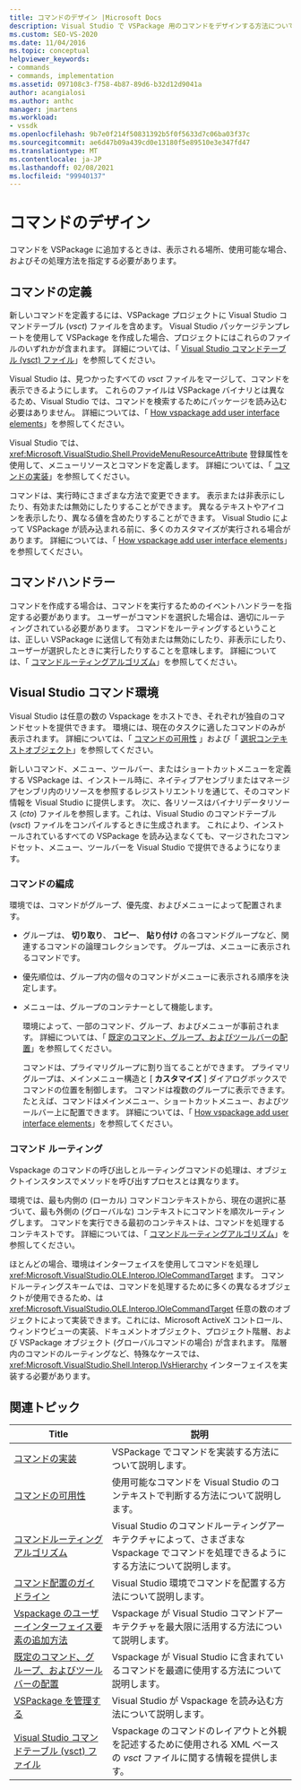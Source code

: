 ```yaml
---
title: コマンドのデザイン |Microsoft Docs
description: Visual Studio で VSPackage 用のコマンドをデザインする方法について説明します。 を含む、表示される場所を指定する方法、使用できる場合、および処理する方法。
ms.custom: SEO-VS-2020
ms.date: 11/04/2016
ms.topic: conceptual
helpviewer_keywords:
- commands
- commands, implementation
ms.assetid: 097108c3-f758-4b87-89d6-b32d12d9041a
author: acangialosi
ms.author: anthc
manager: jmartens
ms.workload:
- vssdk
ms.openlocfilehash: 9b7e0f214f50831392b5f0f5633d7c06ba03f37c
ms.sourcegitcommit: ae6d47b09a439cd0e13180f5e89510e3e347fd47
ms.translationtype: MT
ms.contentlocale: ja-JP
ms.lasthandoff: 02/08/2021
ms.locfileid: "99940137"
---
```

# <a name="command-design"></a>コマンドのデザイン
コマンドを VSPackage に追加するときは、表示される場所、使用可能な場合、およびその処理方法を指定する必要があります。

## <a name="define-commands"></a>コマンドの定義
 新しいコマンドを定義するには、VSPackage プロジェクトに Visual Studio コマンドテーブル (*vsct*) ファイルを含めます。 Visual Studio パッケージテンプレートを使用して VSPackage を作成した場合、プロジェクトにはこれらのファイルのいずれかが含まれます。 詳細については、「 [Visual Studio コマンドテーブル (vsct) ファイル](../../extensibility/internals/visual-studio-command-table-dot-vsct-files.md)」を参照してください。

 Visual Studio は、見つかったすべての *vsct* ファイルをマージして、コマンドを表示できるようにします。 これらのファイルは VSPackage バイナリとは異なるため、Visual Studio では、コマンドを検索するためにパッケージを読み込む必要はありません。 詳細については、「 [How vspackage add user interface elements](../../extensibility/internals/how-vspackages-add-user-interface-elements.md)」を参照してください。

 Visual Studio では、 <xref:Microsoft.VisualStudio.Shell.ProvideMenuResourceAttribute> 登録属性を使用して、メニューリソースとコマンドを定義します。 詳細については、「 [コマンドの実装](../../extensibility/internals/command-implementation.md)」を参照してください。

 コマンドは、実行時にさまざまな方法で変更できます。 表示または非表示にしたり、有効または無効にしたりすることができます。 異なるテキストやアイコンを表示したり、異なる値を含めたりすることができます。 Visual Studio によって VSPackage が読み込まれる前に、多くのカスタマイズが実行される場合があります。 詳細については、「 [How vspackage add user interface elements](../../extensibility/internals/how-vspackages-add-user-interface-elements.md)」を参照してください。

## <a name="command-handlers"></a>コマンドハンドラー
 コマンドを作成する場合は、コマンドを実行するためのイベントハンドラーを指定する必要があります。 ユーザーがコマンドを選択した場合は、適切にルーティングされている必要があります。 コマンドをルーティングするということは、正しい VSPackage に送信して有効または無効にしたり、非表示にしたり、ユーザーが選択したときに実行したりすることを意味します。 詳細については、「 [コマンドルーティングアルゴリズム](../../extensibility/internals/command-routing-algorithm.md)」を参照してください。

## <a name="visual-studio-command-environment"></a>Visual Studio コマンド環境
 Visual Studio は任意の数の Vspackage をホストでき、それぞれが独自のコマンドセットを提供できます。 環境には、現在のタスクに適したコマンドのみが表示されます。 詳細については、「 [コマンドの可用性](../../extensibility/internals/command-availability.md) 」および「 [選択コンテキストオブジェクト](../../extensibility/internals/selection-context-objects.md)」を参照してください。

 新しいコマンド、メニュー、ツールバー、またはショートカットメニューを定義する VSPackage は、インストール時に、ネイティブアセンブリまたはマネージアセンブリ内のリソースを参照するレジストリエントリを通じて、そのコマンド情報を Visual Studio に提供します。 次に、各リソースはバイナリデータリソース (*cto*) ファイルを参照します。これは、Visual Studio のコマンドテーブル (*vsct*) ファイルをコンパイルするときに生成されます。 これにより、インストールされているすべての VSPackage を読み込まなくても、マージされたコマンドセット、メニュー、ツールバーを Visual Studio で提供できるようになります。

### <a name="command-organization"></a>コマンドの編成
 環境では、コマンドがグループ、優先度、およびメニューによって配置されます。

- グループは、 **切り取り**、 **コピー**、 **貼り付け** の各コマンドグループなど、関連するコマンドの論理コレクションです。 グループは、メニューに表示されるコマンドです。

- 優先順位は、グループ内の個々のコマンドがメニューに表示される順序を決定します。

- メニューは、グループのコンテナーとして機能します。

  環境によって、一部のコマンド、グループ、およびメニューが事前されます。 詳細については、「 [既定のコマンド、グループ、およびツールバーの配置](../../extensibility/internals/default-command-group-and-toolbar-placement.md)」を参照してください。

  コマンドは、プライマリグループに割り当てることができます。 プライマリグループは、メインメニュー構造と [ **カスタマイズ** ] ダイアログボックスでコマンドの位置を制御します。 コマンドは複数のグループに表示できます。たとえば、コマンドはメインメニュー、ショートカットメニュー、およびツールバー上に配置できます。 詳細については、「 [How vspackage add user interface elements](../../extensibility/internals/how-vspackages-add-user-interface-elements.md)」を参照してください。

### <a name="command-routing"></a>コマンド ルーティング
 Vspackage のコマンドの呼び出しとルーティングコマンドの処理は、オブジェクトインスタンスでメソッドを呼び出すプロセスとは異なります。

 環境では、最も内側の (ローカル) コマンドコンテキストから、現在の選択に基づいて、最も外側の (グローバルな) コンテキストにコマンドを順次ルーティングします。 コマンドを実行できる最初のコンテキストは、コマンドを処理するコンテキストです。 詳細については、「 [コマンドルーティングアルゴリズム](../../extensibility/internals/command-routing-algorithm.md)」を参照してください。

 ほとんどの場合、環境はインターフェイスを使用してコマンドを処理し <xref:Microsoft.VisualStudio.OLE.Interop.IOleCommandTarget> ます。 コマンドルーティングスキームでは、コマンドを処理するために多くの異なるオブジェクトが使用できるため、は <xref:Microsoft.VisualStudio.OLE.Interop.IOleCommandTarget> 任意の数のオブジェクトによって実装できます。これには、Microsoft ActiveX コントロール、ウィンドウビューの実装、ドキュメントオブジェクト、プロジェクト階層、および VSPackage オブジェクト (グローバルコマンドの場合) が含まれます。 階層内のコマンドのルーティングなど、特殊なケースでは、 <xref:Microsoft.VisualStudio.Shell.Interop.IVsHierarchy> インターフェイスを実装する必要があります。

## <a name="related-topics"></a>関連トピック

|Title|説明|
|-----------|-----------------|
|[コマンドの実装](../../extensibility/internals/command-implementation.md)|VSPackage でコマンドを実装する方法について説明します。|
|[コマンドの可用性](../../extensibility/internals/command-availability.md)|使用可能なコマンドを Visual Studio のコンテキストで判断する方法について説明します。|
|[コマンドルーティングアルゴリズム](../../extensibility/internals/command-routing-algorithm.md)|Visual Studio のコマンドルーティングアーキテクチャによって、さまざまな Vspackage でコマンドを処理できるようにする方法について説明します。|
|[コマンド配置のガイドライン](../../extensibility/internals/command-placement-guidelines.md)|Visual Studio 環境でコマンドを配置する方法について説明します。|
|[Vspackage のユーザーインターフェイス要素の追加方法](../../extensibility/internals/how-vspackages-add-user-interface-elements.md)|Vspackage が Visual Studio コマンドアーキテクチャを最大限に活用する方法について説明します。|
|[既定のコマンド、グループ、およびツールバーの配置](../../extensibility/internals/default-command-group-and-toolbar-placement.md)|Vspackage が Visual Studio に含まれているコマンドを最適に使用する方法について説明します。|
|[VSPackage を管理する](../../extensibility/managing-vspackages.md)|Visual Studio が Vspackage を読み込む方法について説明します。|
|[Visual Studio コマンドテーブル (vsct) ファイル](../../extensibility/internals/visual-studio-command-table-dot-vsct-files.md)|Vspackage のコマンドのレイアウトと外観を記述するために使用される XML ベースの *vsct* ファイルに関する情報を提供します。|
